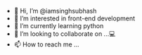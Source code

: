 - 👋 Hi, I’m @iamsinghsubhash
- 👀 I’m interested in front-end development
- 🌱 I’m currently learning python
- 💞️ I’m looking to collaborate on ...💻
- 📫 How to reach me ...

<!---
iamsinghsubhash/iamsinghsubhash is a ✨ special ✨ repository because its `README.md` (this file) appears on your GitHub profile.
You can click the Preview link to take a look at your changes.
--->

